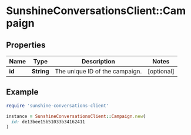 # SunshineConversationsClient::Campaign

## Properties

| Name | Type | Description | Notes |
| ---- | ---- | ----------- | ----- |
| **id** | **String** | The unique ID of the campaign. | [optional] |

## Example

```ruby
require 'sunshine-conversations-client'

instance = SunshineConversationsClient::Campaign.new(
  id: de13bee15b51033b34162411
)
```

